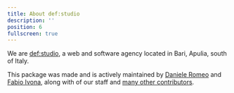 ```yaml
---
title: About def:studio
description: ''
position: 6
fullscreen: true
---
```


We are [def:studio](https://github.com/def-studio), a web and software agency located in Bari, Apulia, south of Italy.

This package was made and is actively maintained by [Daniele Romeo](mailto:danieleromeo@defstudio.it) and [Fabio Ivona](fabio.ivona@defstudio.it), along with of our staff and [many other contributors](https://github.com/def-studio/pest-plugin-laravel-expectations/graphs/contributors).
